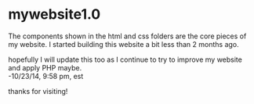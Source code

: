mywebsite1.0
============
The components shown in the html and css folders are the core pieces of my website. I started building this website a bit less than 2 months ago. 
  
hopefully I will update this too as I continue to try to improve my website and apply PHP maybe.   
-10/23/14, 9:58 pm, est  

thanks for visiting!
